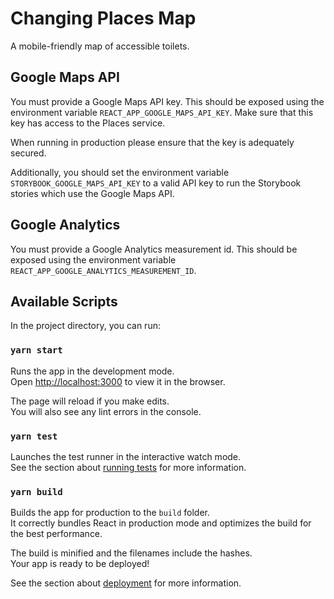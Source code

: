# Changing Places Map

A mobile-friendly map of accessible toilets.

## Google Maps API

You must provide a Google Maps API key. This should be exposed using the environment variable `REACT_APP_GOOGLE_MAPS_API_KEY`. Make sure that this key has access to the Places service.

When running in production please ensure that the key is adequately secured.

Additionally, you should set the environment variable `STORYBOOK_GOOGLE_MAPS_API_KEY` to a valid API key to run the Storybook stories which use the Google Maps API.

## Google Analytics

You must provide a Google Analytics measurement id. This should be exposed using the environment variable `REACT_APP_GOOGLE_ANALYTICS_MEASUREMENT_ID`.

## Available Scripts

In the project directory, you can run:

### `yarn start`

Runs the app in the development mode.<br />
Open [http://localhost:3000](http://localhost:3000) to view it in the browser.

The page will reload if you make edits.<br />
You will also see any lint errors in the console.

### `yarn test`

Launches the test runner in the interactive watch mode.<br />
See the section about [running tests](https://facebook.github.io/create-react-app/docs/running-tests) for more information.

### `yarn build`

Builds the app for production to the `build` folder.<br />
It correctly bundles React in production mode and optimizes the build for the best performance.

The build is minified and the filenames include the hashes.<br />
Your app is ready to be deployed!

See the section about [deployment](https://facebook.github.io/create-react-app/docs/deployment) for more information.

